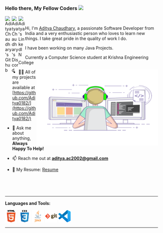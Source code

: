 ### Hello there, My Fellow Coders <img src="https://media.giphy.com/media/hvRJCLFzcasrR4ia7z/giphy.gif" width="25px">
<a href="https://github.com/Aditya0182">
  <img align="left" alt="Aditya Chaudhary's Github" width="22px" src="https://cdn.simpleicons.org/github" />
</a>
<a href="https://discordapp.com/users/454581191803273216">
  <img align="left" alt="Aditya Chaudhary's Discord" width="22px" src="https://cdn.simpleicons.org/discord" />
</a>
<a href="www.linkedin.com/in/aditya-chaudhary-521925258">
  <img align="left" alt="Aditya's LinkedIN" width="22px" src="https://cdn.simpleicons.org/linkedin" />
</a>

<br>

Hi, I'm [Aditya Chaudhary](https://linkedin.com/in/aditya-chaudhary-521925258), a passionate Software Developer from India and a very enthusiastic person who loves to learn new things. I take great pride in the quality of work I do.

I have been working on many Java Projects.

Currently a Computer Science student at Krishna Engineering College

  <img align="right" alt="Code" src="https://raw.githubusercontent.com/Aditya0182/Aditya0182/master/Img/code.gif?raw=true" width="400" height="250" />

- 👨‍💻 All of my projects are available at [https://github.com/Aditya0182/](https://github.com/Aditya0182/)

- 💬 Ask me about anything, **Always Happy To Help!**

- 📫 Reach me out at **aditya.ac2002@gmail.com**

- 📄 My Resume: [Resume](https://drive.google.com/file/d/1beMX4L7nqizyFlrD9yf84wyKiefN3QHs/view?usp=drive_link)

<br> <br> <br>
<hr>

**Languages and Tools:**  

<code><img height="40" src="https://raw.githubusercontent.com/github/explore/80688e429a7d4ef2fca1e82350fe8e3517d3494d/topics/html/html.png"></code>
<code><img height="40" src="https://raw.githubusercontent.com/github/explore/80688e429a7d4ef2fca1e82350fe8e3517d3494d/topics/css/css.png"></code>
<code><img height="40" src="https://raw.githubusercontent.com/github/explore/80688e429a7d4ef2fca1e82350fe8e3517d3494d/topics/java/java.png"></code>
<code><img height="40" src="https://raw.githubusercontent.com/github/explore/80688e429a7d4ef2fca1e82350fe8e3517d3494d/topics/git/git.png"></code>
<code><img height="40" src="https://raw.githubusercontent.com/github/explore/80688e429a7d4ef2fca1e82350fe8e3517d3494d/topics/visual-studio-code/visual-studio-code.png"></code>

___
